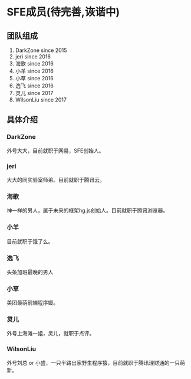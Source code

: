 # SFE成员(待完善,诙谐中)

## 团队组成
1. DarkZone since 2015
2. jeri since 2016
3. 海歌 since 2016
4. 小羊 since 2016
5. 小草 since 2016
6. 逸飞 since 2016
7. 灵儿 since 2017
8. WilsonLiu since 2017

## 具体介绍
### DarkZone
外号大大，目前就职于网易，SFE创始人。

### jeri
大大的同实验室师弟。目前就职于腾讯云。

### 海歌
神一样的男人，属于未来的框架hg.js创始人。目前就职于腾讯浏览器。
### 小羊
目前就职于饿了么。

### 逸飞
头条加班最晚的男人

### 小草
美团最萌前端程序媛。

### 灵儿
外号上海滩一姐，灵儿，就职于点评。

### WilsonLiu
外号刘总 or 小盛，一只半路出家野生程序猿，目前就职于腾讯理财通的一只萌新。